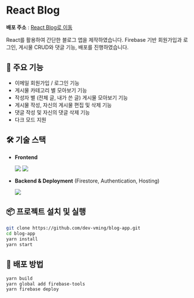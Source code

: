 # React Blog

**배포 주소** : [React Blog로 이동](https://react-blog-ed639.web.app)

React를 활용하여 간단한 블로그 앱을 제작하였습니다.
Firebase 기반 회원가입과 로그인, 게시물 CRUD와 댓글 기능, 배포를 진행하였습니다. 

## 🌟 주요 기능

- 이메일 회원가입 / 로그인 기능
- 게시물 카테고리 별 모아보기 기능
- 작성자 별 (전체 글, 내가 쓴 글) 게시물 모아보기 기능
- 게시물 작성, 자신의 게시물 편집 및 삭제 기능
- 댓글 작성 및 자신의 댓글 삭제 기능
- 다크 모드 지원

## 🛠️ 기술 스택
- **Frontend**
  <p display="inline-block">
  	<img src="https://img.shields.io/badge/react-61DAFB?style=flat&logo=react&logoColor=white" />
  	<img src="https://img.shields.io/badge/typescript-3178C6?style=flat&logo=typescript&logoColor=white" />
  </p>

- **Backend & Deployment** (Firestore, Authentication, Hosting)
  <p display="inline-block">
    <img src="https://img.shields.io/badge/firebase-DD2C00?style=flat&logo=firebase&logoColor=white" /> 
  </p>

## 📦 프로젝트 설치 및 실행

```bash
git clone https://github.com/dev-vming/blog-app.git
cd blog-app
yarn install
yarn start
```

## 🚀 배포 방법

```bash
yarn build
yarn global add firebase-tools
yarn firebase deploy
```

